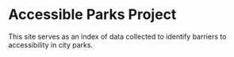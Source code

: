 # Accessible Parks Project

This site serves as an index of data collected to identify barriers to accessibility in city parks.
